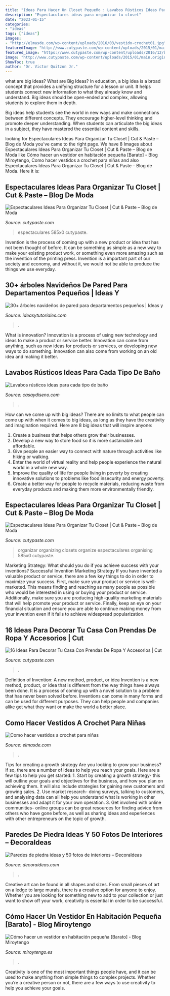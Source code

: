 ```yaml
---
title: "Ideas Para Hacer Un Closet Pequeño : Lavabos Rústicos Ideas Para Cada Tipo De Baño"
description: "Espectaculares ideas para organizar tu closet"
date: "2023-01-15"
categories:
- "ideas"
tags: ["ideas"]
images:
- "http://elmasde.com/wp-content/uploads/2016/03/vestido-crochet01.jpg"
featuredImage: "http://www.cutypaste.com/wp-content/uploads/2015/01/main.original.585x0-44.jpg"
featured_image: "https://www.cutypaste.com/wp-content/uploads/2016/12/b6.jpg"
image: "http://www.cutypaste.com/wp-content/uploads/2015/01/main.original.585x0-44.jpg"
ShowToc: true
author: "Dr. Victor Quitzon Jr."
---
```



what are big ideas?
What are Big Ideas?
In education, a big idea is a broad concept that provides a unifying structure for a lesson or unit. It helps students connect new information to what they already know and understand. Big ideas should be open-ended and complex, allowing students to explore them in depth.

Big ideas help students see the world in new ways and make connections between different concepts. They encourage higher-level thinking and promote deeper understanding. When students can articulate the big ideas in a subject, they have mastered the essential content and skills.

	

		
looking for Espectaculares Ideas Para Organizar Tu Closet | Cut &amp; Paste – Blog de Moda you've came to the right page. We have 8 Images about Espectaculares Ideas Para Organizar Tu Closet | Cut &amp; Paste – Blog de Moda like Cómo hacer un vestidor en habitación pequeña [Barato] - Blog Miroytengo, Como hacer vestidos a crochet para niñas and also Espectaculares Ideas Para Organizar Tu Closet | Cut &amp; Paste – Blog de Moda. Here it is:
		
    
## Espectaculares Ideas Para Organizar Tu Closet | Cut &amp; Paste – Blog De Moda

<img loading=lazy src="http://www.cutypaste.com/wp-content/uploads/2015/01/main.original.585x0-103.jpg" onerror="this.onerror=null;this.src='https://tse3.mm.bing.net/th?id=OIP.rLLNQL0Qfbw9A0LVEpXWMwHaIa&amp;pid=15.1';" alt="Espectaculares Ideas Para Organizar Tu Closet | Cut &amp; Paste – Blog de Moda">

_Source: cutypaste.com_

>espectaculares 585x0 cutypaste. 

	

Invention is the process of coming up with a new product or idea that has not been thought of before. It can be something as simple as a new way to make your existing product work, or something even more amazing such as the invention of the printing press. Invention is a important part of our society and economy, and without it, we would not be able to produce the things we use everyday.

    
## 30+ árboles Navideños De Pared Para Departamentos Pequeños | Ideas Y

<img loading=lazy src="https://ideasytutoriales.com/wp-content/uploads/2018/11/Arbol-de-Navidad-para-Pared-04.jpg" onerror="this.onerror=null;this.src='https://tse2.mm.bing.net/th?id=OIP.fh0c3_vKr4Fn37lWB8itKwHaNL&amp;pid=15.1';" alt="30+ árboles navideños de pared para departamentos pequeños | Ideas y">

_Source: ideasytutoriales.com_

>. 

	

What is innovation?
Innovation is a process of using new technology and ideas to make a product or service better. Innovation can come from anything, such as new ideas for products or services, or developing new ways to do something. Innovation can also come from working on an old idea and making it better.

    
## Lavabos Rústicos Ideas Para Cada Tipo De Baño

<img loading=lazy src="https://casaydiseno.com/wp-content/uploads/2016/01/lavabos-rusticos-banos-madera-piedra-ducha1.jpg" onerror="this.onerror=null;this.src='https://tse4.mm.bing.net/th?id=OIP.Vj_ojp3rIUYdz9v1kV1aHwHaFj&amp;pid=15.1';" alt="Lavabos rústicos ideas para cada tipo de baño">

_Source: casaydiseno.com_

>. 

	

How can we come up with big ideas?
There are no limits to what people can come up with when it comes to big ideas, as long as they have the creativity and imagination required. Here are 8 big ideas that will inspire anyone:
1. Create a business that helps others grow their businesses. 
2. Develop a new way to store food so it is more sustainable and affordable. 
3. Give people an easier way to connect with nature through activities like hiking or walking. 
4. Enter the world of virtual reality and help people experience the natural world in a whole new way. 
5. Improve the quality of life for people living in poverty by creating innovative solutions to problems like food insecurity and energy poverty. 
6. Create a better way for people to recycle materials, reducing waste from everyday products and making them more environmentally friendly. 

    
## Espectaculares Ideas Para Organizar Tu Closet | Cut &amp; Paste – Blog De Moda

<img loading=lazy src="http://www.cutypaste.com/wp-content/uploads/2015/01/main.original.585x0-44.jpg" onerror="this.onerror=null;this.src='https://tse3.mm.bing.net/th?id=OIP.iPwLIUNBfIFWnqOgeQ5P2gHaIa&amp;pid=15.1';" alt="Espectaculares Ideas Para Organizar Tu Closet | Cut &amp; Paste – Blog de Moda">

_Source: cutypaste.com_

>organizar organizing closets organize espectaculares organising 585x0 cutypaste. 

	

Marketing Strategy: What should you do if you achieve success with your inventions?
Successful Invention Marketing Strategy
If you have invented a valuable product or service, there are a few key things to do in order to maximize your success. First, make sure your product or service is well-marketed. This means finding and reaching as many people as possible who would be interested in using or buying your product or service. Additionally, make sure you are producing high-quality marketing materials that will help promote your product or service. Finally, keep an eye on your financial situation and ensure you are able to continue making money from your invention even if it fails to achieve widespread popularization.

    
## 16 Ideas Para Decorar Tu Casa Con Prendas De Ropa Y Accesorios | Cut

<img loading=lazy src="https://www.cutypaste.com/wp-content/uploads/2016/12/b6.jpg" onerror="this.onerror=null;this.src='https://tse3.mm.bing.net/th?id=OIP.ZM-yY3TQDxHafy2KvAQTPwHaLH&amp;pid=15.1';" alt="16 Ideas Para Decorar Tu Casa Con Prendas De Ropa Y Accesorios | Cut">

_Source: cutypaste.com_

>. 

	

Definition of Invention: A new method, product, or idea
Invention is a new method, product, or idea that is different from the way things have always been done. It is a process of coming up with a novel solution to a problem that has never been solved before. Inventions can come in many forms and can be used for different purposes. They can help people and companies alike get what they want or make the world a better place.

    
## Como Hacer Vestidos A Crochet Para Niñas

<img loading=lazy src="http://elmasde.com/wp-content/uploads/2016/03/vestido-crochet01.jpg" onerror="this.onerror=null;this.src='https://tse3.mm.bing.net/th?id=OIP.aOXYLrBMoPhza0CPF6h0mwHaFw&amp;pid=15.1';" alt="Como hacer vestidos a crochet para niñas">

_Source: elmasde.com_

>. 

	

Tips for creating a growth strategy
Are you looking to grow your business? If so, there are a number of ideas to help you reach your goals. Here are a few tips to help you get started: 1. Start by creating a growth strategy- this will outline your goals and objectives for the business, and how you plan on achieving them. It will also include strategies for gaining new customers and growing sales. 2. Use market research- doing surveys, talking to customers, and analysing data can all help you understand what is working in other businesses and adapt it for your own operation. 3. Get involved with online communities- online groups can be great resources for finding advice from others who have gone before, as well as sharing ideas and experiences with other entrepreneurs on the topic of growth. 
    
## Paredes De Piedra Ideas Y 50 Fotos De Interiores – ÐecoraIdeas

<img loading=lazy src="https://decoraideas.com/wp-content/uploads/2016/07/15_guetzli-1.jpg" onerror="this.onerror=null;this.src='https://tse3.mm.bing.net/th?id=OIP.eYXahNE-eKtT1Te4-63xhQHaLB&amp;pid=15.1';" alt="Paredes de piedra ideas y 50 fotos de interiores – ÐecoraIdeas">

_Source: decoraideas.com_

>. 

	

Creative art can be found in all shapes and sizes. From small pieces of art on a ledge to large murals, there is a creative option for anyone to enjoy. Whether you are looking for something new to add to your collection or just want to show off your work, creativity is essential in order to be successful.

    
## Cómo Hacer Un Vestidor En Habitación Pequeña [Barato] - Blog Miroytengo

<img loading=lazy src="https://mediaserver1.miroytengo.es/blog/wp-content/uploads/2020/03/miroytengo-como-hacer-un-vestidor-en-una-habitacion-pequeña-6.jpg" onerror="this.onerror=null;this.src='https://tse3.mm.bing.net/th?id=OIP.n1c_NJ8kK4IOLt356lXsTAHaLH&amp;pid=15.1';" alt="Cómo hacer un vestidor en habitación pequeña [Barato] - Blog Miroytengo">

_Source: miroytengo.es_

>. 

	

Creativity is one of the most important things people have, and it can be used to make anything from simple things to complex projects. Whether you’re a creative person or not, there are a few ways to use creativity to help you achieve your goals.

